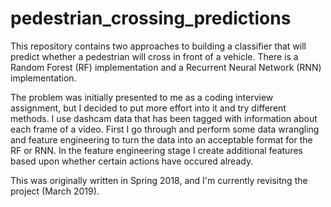# pedestrian_crossing_predictions
This repository contains two approaches to building a classifier that will predict whether a pedestrian will cross in front of a vehicle. There is a Random Forest (RF) implementation and a Recurrent Neural Network (RNN) implementation.

The problem was initially presented to me as a coding interview assignment, but I decided to put more effort into it and try different methods.
I use dashcam data that has been tagged with information about each frame of a video. First I go through and perform some data wrangling and feature engineering to turn the data into an acceptable format for the RF or RNN. In the feature engineering stage I create additional features based upon whether certain actions have occured already.

This was originally written in Spring 2018, and I'm currently revisitng the project (March 2019). 
